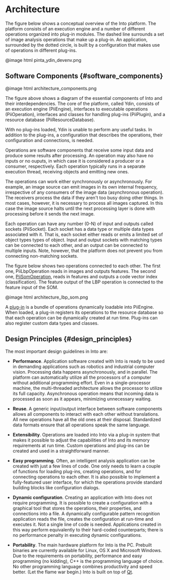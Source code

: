 Architecture
============

The figure below shows a conceptual overview of the Into platform.
The platform consists of an execution engine and a number of different
operations organized into plug-in modules. The dashed line surrounds a
set of image analysis operations that make up a plug-in. An
application, surrounded by the dotted circle, is built by a
configuration that makes use of operations in different plug-ins.

@image html pinta_ydin_devenv.png

Software Components {#software_components}
-------------------

@image html architecture_components.png

The figure above shows a diagram of the essential components of Into
and their interdependencies. The core of the platform, called Ydin,
consists of an execution engine (PiiEngine), interfaces to executable
operations (PiiOperation), interfaces and classes for handling
plug-ins (PiiPlugin), and a resource database (PiiResourceDatabase).

With no plug-ins loaded, Ydin is unable to perform any useful
tasks. In addition to the plug-ins, a configuration that describes the
operations, their configuration and connections, is needed.

Operations are software components that receive some input data and
produce some results after processing. An operation may also have no
inputs or no ouputs, in which case it is considered a producer or a
consumer, respectively. Each operation typically runs in a separate
execution thread, receiving objects and emitting new ones.

The operations can work either synchronously or asynchronously. For
example, an image source can emit images in its own internal
frequency, irrespective of any consumers of the image data
(asynchronous operation). The receivers process the data if they
aren't too busy doing other things. In most cases, however, it is
necessary to process all images captured. In this case the image
source halts until the next processing layer is done with processing
before it sends the next image.

Each operation can have any number (0-N) of input and outputs called
sockets (PiiSocket). Each socket has a data type or multiple data
types associated with it. That is, each socket either reads or emits a
limited set of object types types of object. Input and output sockets
with matching types can be connected to each other, and an output can
be connected to multiple inputs. Note, however, that the platform does
not prevent you from connecting non-matching sockets.

The figure below shows two operations connected to each other. The
first one, PiiLbpOperation reads in images and outputs features.  The
second one, [PiiSomOperation<float>](PiiSomOperation), reads in
features and outputs a code vector index (classification).  The
feature output of the LBP operation is connected to the feature input
of the SOM.

@image html architecture_lbp_som.png

A [plug-in](PiiPlugin) is a bundle of operations dynamically loadable
into PiiEngine. When loaded, a plug-in registers its operations to the
resource database so that each operation can be dynamically created at
run time. Plug-ins can also register custom data types and classes.

Design Principles {#design_principles}
-----------------

The most important design guidelines in Into are:

- **Performance**. Application software created with Into is ready to
  be used in demanding applications such as robotics and industrial
  computer vision. Processing data happens asynchronously, and in
  parallel. The platform can automatically utilize all the processors
  of a computer without additional programming effort. Even in a
  single-processor machine, the multi-threaded architecture allows the
  processor to utilize its full capacity. Asynchronous operation means
  that incoming data is processed as soon as it appears, minimizing
  unnecessary waiting.

- **Reuse**. A generic input/output interface between software
  components allows all components to interact with each other without
  translations. All new operations have all the old ones at their
  disposal. Standardized data formats ensure that all operations speak
  the same language.

- **Extensibility**. Operations are loaded into Into via a plug-in
  system that makes it possible to adjust the capabilities of Into and
  its memory requirements at run time. Custom operations and plug-ins
  can be created and used in a straightforward manner.

- **Easy programming**. Often, an intelligent analysis application can
  be created with just a few lines of code. One only needs to learn a
  couple of functions for loading plug-ins, creating operations, and
  for connecting operations to each other. It is also possible to
  implement a fully-featured user interface, for which the operations
  provide standard building blocks like configuration dialogs.

- **Dynamic configuration**. Creating an application with Into does
  not require programming. It is possible to create a configuration
  with a graphical tool that stores the operations, their properties,
  and connections into a file. A dynamically configurable pattern
  recognition application reads the file, creates the configuration at
  run-time and executes it. Not a single line of code is
  needed. Applications created in this way perform equivalently to
  their hard-coded counterparts; there is no performance penalty in
  executing dynamic configurations.

- **Portability**. The main hardware platform for Into is the PC.
  Prebuilt binaries are currently available for Linux, OS X and
  Microsoft Windows. Due to the requirements on portability,
  performance and easy programming (no kidding), C++ is the
  programming language of choice. No other programming language
  combines productivity and speed better. (Let the flame war begin.)
  Into is built on top of [Qt](http://www.qt-project.org).
